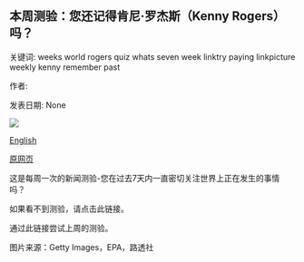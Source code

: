 ## 本周测验：您还记得肯尼·罗杰斯（Kenny Rogers）吗？

关键词: weeks world rogers quiz whats seven week linktry paying linkpicture weekly kenny remember past

作者: 

发表日期: None

![](https://ichef.bbci.co.uk/news/1024/branded_news/13441/production/_111431987_gettyimages-458197851.jpg)

[English](Quiz%20of%20the%20week%3A%20What%20do%20you%20remember%20about%20Kenny%20Rogers%3F.md)

[原网页](https://www.bbc.com/news/world-52046462)

这是每周一次的新闻测验-您在过去7天内一直密切关注世界上正在发生的事情吗？

如果看不到测验，请点击此链接。

通过此链接尝试上周的测验。

图片来源：Getty Images，EPA，路透社